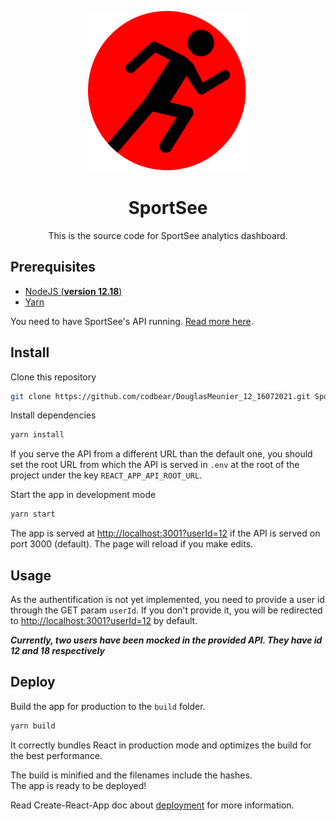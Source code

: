 <p align="center">
  <img src="public/favicon.png"  alt="" width="256">
</p>

<h1 align="center">SportSee</h1>

<p align="center">
  This is the source code for SportSee analytics dashboard.
</p>

## Prerequisites

- [NodeJS (**version 12.18**)](https://nodejs.org/en/)
- [Yarn](https://yarnpkg.com/)

You need to have SportSee's API running. [Read more here](https://github.com/OpenClassrooms-Student-Center/P9-front-end-dashboard).

## Install

Clone this repository
```bash
git clone https://github.com/codbear/DouglasMeunier_12_16072021.git SportSee && cd SportSee
```

Install dependencies
```bash
yarn install
```

If you serve the API from a different URL than the default one, you should set the root URL from which the API is served in `.env` at the root of the project under the key `REACT_APP_API_ROOT_URL`. 

Start the app in development mode
```bash
yarn start
```
The app is served at [http://localhost:3001?userId=12](http://localhost:3001?userId=12) if the API is served on port 3000 (default). The page will reload if you make edits.

## Usage
As the authentification is not yet implemented, you need to provide a user id through the GET param `userId`.
If you don't provide it, you will be redirected to [http://localhost:3001?userId=12](http://localhost:3001?userId=12) by default.

***Currently, two users have been mocked in the provided API. They have id 12 and 18 respectively***

## Deploy

Build the app for production to the `build` folder.
```bash
yarn build
```

It correctly bundles React in production mode and optimizes the build for the best performance.

The build is minified and the filenames include the hashes.\
The app is ready to be deployed!

Read Create-React-App doc about [deployment](https://facebook.github.io/create-react-app/docs/deployment) for more information.

